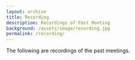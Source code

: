 ```yaml
---
layout: archive
title: Recording
description: Recordings of Past Meeting
background: /assets/image/recording.jpg
permalink: /recording/
---
```


The following are recordings of the past meetings.
